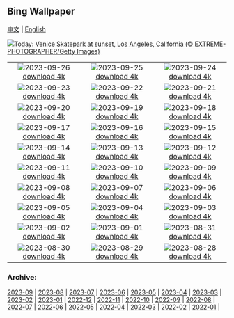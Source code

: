 ## Bing Wallpaper
[中文](README.md) | [English](README_EN.md)

![](https://www.bing.com/th?id=OHR.VeniceSkatePark_EN-US1972530060_UHD.jpg&w=1000)Today: [Venice Skatepark at sunset, Los Angeles, California (© EXTREME-PHOTOGRAPHER/Getty Images)](https://www.bing.com/th?id=OHR.VeniceSkatePark_EN-US1972530060_UHD.jpg)

|      |      |      |
| :----: | :----: | :----: |
|![](https://www.bing.com/th?id=OHR.GlacierBayOtter_EN-US1818492105_UHD.jpg&pid=hp&w=384&h=216&rs=1&c=4)2023-09-26 [download 4k](https://www.bing.com/th?id=OHR.GlacierBayOtter_EN-US1818492105_UHD.jpg)|![](https://www.bing.com/th?id=OHR.FraserRiverBC_EN-US1696932265_UHD.jpg&pid=hp&w=384&h=216&rs=1&c=4)2023-09-25 [download 4k](https://www.bing.com/th?id=OHR.FraserRiverBC_EN-US1696932265_UHD.jpg)|![](https://www.bing.com/th?id=OHR.CottonwoodCanyon_EN-US1573845041_UHD.jpg&pid=hp&w=384&h=216&rs=1&c=4)2023-09-24 [download 4k](https://www.bing.com/th?id=OHR.CottonwoodCanyon_EN-US1573845041_UHD.jpg)|
|![](https://www.bing.com/th?id=OHR.ShamwariRhino_EN-US1414731584_UHD.jpg&pid=hp&w=384&h=216&rs=1&c=4)2023-09-23 [download 4k](https://www.bing.com/th?id=OHR.ShamwariRhino_EN-US1414731584_UHD.jpg)|![](https://www.bing.com/th?id=OHR.NobelNorway_EN-US3740897457_UHD.jpg&pid=hp&w=384&h=216&rs=1&c=4)2023-09-22 [download 4k](https://www.bing.com/th?id=OHR.NobelNorway_EN-US3740897457_UHD.jpg)|![](https://www.bing.com/th?id=OHR.ArkadiaPark_EN-US3604031201_UHD.jpg&pid=hp&w=384&h=216&rs=1&c=4)2023-09-21 [download 4k](https://www.bing.com/th?id=OHR.ArkadiaPark_EN-US3604031201_UHD.jpg)|
|![](https://www.bing.com/th?id=OHR.SplugenPass_EN-US5807017383_UHD.jpg&pid=hp&w=384&h=216&rs=1&c=4)2023-09-20 [download 4k](https://www.bing.com/th?id=OHR.SplugenPass_EN-US5807017383_UHD.jpg)|![](https://www.bing.com/th?id=OHR.MilkyWayPortugal_EN-US3289730564_UHD.jpg&pid=hp&w=384&h=216&rs=1&c=4)2023-09-19 [download 4k](https://www.bing.com/th?id=OHR.MilkyWayPortugal_EN-US3289730564_UHD.jpg)|![](https://www.bing.com/th?id=OHR.CubanTody_EN-US3083797062_UHD.jpg&pid=hp&w=384&h=216&rs=1&c=4)2023-09-18 [download 4k](https://www.bing.com/th?id=OHR.CubanTody_EN-US3083797062_UHD.jpg)|
|![](https://www.bing.com/th?id=OHR.OktoberfestWorkers_EN-US5478786117_UHD.jpg&pid=hp&w=384&h=216&rs=1&c=4)2023-09-17 [download 4k](https://www.bing.com/th?id=OHR.OktoberfestWorkers_EN-US5478786117_UHD.jpg)|![](https://www.bing.com/th?id=OHR.MissionRuins_EN-US2486545022_UHD.jpg&pid=hp&w=384&h=216&rs=1&c=4)2023-09-16 [download 4k](https://www.bing.com/th?id=OHR.MissionRuins_EN-US2486545022_UHD.jpg)|![](https://www.bing.com/th?id=OHR.MongoliaHorses_EN-US2400199558_UHD.jpg&pid=hp&w=384&h=216&rs=1&c=4)2023-09-15 [download 4k](https://www.bing.com/th?id=OHR.MongoliaHorses_EN-US2400199558_UHD.jpg)|
|![](https://www.bing.com/th?id=OHR.HemakutaHill_EN-US2233323383_UHD.jpg&pid=hp&w=384&h=216&rs=1&c=4)2023-09-14 [download 4k](https://www.bing.com/th?id=OHR.HemakutaHill_EN-US2233323383_UHD.jpg)|![](https://www.bing.com/th?id=OHR.NorthSeaStairs_EN-US2097672090_UHD.jpg&pid=hp&w=384&h=216&rs=1&c=4)2023-09-13 [download 4k](https://www.bing.com/th?id=OHR.NorthSeaStairs_EN-US2097672090_UHD.jpg)|![](https://www.bing.com/th?id=OHR.BridgeMemorial_EN-US1953692613_UHD.jpg&pid=hp&w=384&h=216&rs=1&c=4)2023-09-12 [download 4k](https://www.bing.com/th?id=OHR.BridgeMemorial_EN-US1953692613_UHD.jpg)|
|![](https://www.bing.com/th?id=OHR.WalrusSvalbard_EN-US1836032120_UHD.jpg&pid=hp&w=384&h=216&rs=1&c=4)2023-09-11 [download 4k](https://www.bing.com/th?id=OHR.WalrusSvalbard_EN-US1836032120_UHD.jpg)|![](https://www.bing.com/th?id=OHR.AyutthayaTemple_EN-US1726415748_UHD.jpg&pid=hp&w=384&h=216&rs=1&c=4)2023-09-10 [download 4k](https://www.bing.com/th?id=OHR.AyutthayaTemple_EN-US1726415748_UHD.jpg)|![](https://www.bing.com/th?id=OHR.BathCircus_EN-US1560951776_UHD.jpg&pid=hp&w=384&h=216&rs=1&c=4)2023-09-09 [download 4k](https://www.bing.com/th?id=OHR.BathCircus_EN-US1560951776_UHD.jpg)|
|![](https://www.bing.com/th?id=OHR.CamelsAbove_EN-US3904666620_UHD.jpg&pid=hp&w=384&h=216&rs=1&c=4)2023-09-08 [download 4k](https://www.bing.com/th?id=OHR.CamelsAbove_EN-US3904666620_UHD.jpg)|![](https://www.bing.com/th?id=OHR.CreteHarbor_EN-US3759550362_UHD.jpg&pid=hp&w=384&h=216&rs=1&c=4)2023-09-07 [download 4k](https://www.bing.com/th?id=OHR.CreteHarbor_EN-US3759550362_UHD.jpg)|![](https://www.bing.com/th?id=OHR.MountSegla_EN-US3570750349_UHD.jpg&pid=hp&w=384&h=216&rs=1&c=4)2023-09-06 [download 4k](https://www.bing.com/th?id=OHR.MountSegla_EN-US3570750349_UHD.jpg)|
|![](https://www.bing.com/th?id=OHR.LaborDayWorkers_EN-US3448430770_UHD.jpg&pid=hp&w=384&h=216&rs=1&c=4)2023-09-05 [download 4k](https://www.bing.com/th?id=OHR.LaborDayWorkers_EN-US3448430770_UHD.jpg)|![](https://www.bing.com/th?id=OHR.ManhattanAerial_EN-US3290111355_UHD.jpg&pid=hp&w=384&h=216&rs=1&c=4)2023-09-04 [download 4k](https://www.bing.com/th?id=OHR.ManhattanAerial_EN-US3290111355_UHD.jpg)|![](https://www.bing.com/th?id=OHR.TinyHummer_EN-US3171586787_UHD.jpg&pid=hp&w=384&h=216&rs=1&c=4)2023-09-03 [download 4k](https://www.bing.com/th?id=OHR.TinyHummer_EN-US3171586787_UHD.jpg)|
|![](https://www.bing.com/th?id=OHR.TurkeyTailMush_EN-US2958542405_UHD.jpg&pid=hp&w=384&h=216&rs=1&c=4)2023-09-02 [download 4k](https://www.bing.com/th?id=OHR.TurkeyTailMush_EN-US2958542405_UHD.jpg)|![](https://www.bing.com/th?id=OHR.IronwoodCactus_EN-US2823371711_UHD.jpg&pid=hp&w=384&h=216&rs=1&c=4)2023-09-01 [download 4k](https://www.bing.com/th?id=OHR.IronwoodCactus_EN-US2823371711_UHD.jpg)|![](https://www.bing.com/th?id=OHR.NingalooShark_EN-US2673625094_UHD.jpg&pid=hp&w=384&h=216&rs=1&c=4)2023-08-31 [download 4k](https://www.bing.com/th?id=OHR.NingalooShark_EN-US2673625094_UHD.jpg)|
|![](https://www.bing.com/th?id=OHR.TetonBison_EN-US5358590688_UHD.jpg&pid=hp&w=384&h=216&rs=1&c=4)2023-08-30 [download 4k](https://www.bing.com/th?id=OHR.TetonBison_EN-US5358590688_UHD.jpg)|![](https://www.bing.com/th?id=OHR.DubrovnikHarbor_EN-US2498064362_UHD.jpg&pid=hp&w=384&h=216&rs=1&c=4)2023-08-29 [download 4k](https://www.bing.com/th?id=OHR.DubrovnikHarbor_EN-US2498064362_UHD.jpg)|![](https://www.bing.com/th?id=OHR.JejuIsland_EN-US2402698261_UHD.jpg&pid=hp&w=384&h=216&rs=1&c=4)2023-08-28 [download 4k](https://www.bing.com/th?id=OHR.JejuIsland_EN-US2402698261_UHD.jpg)|


### Archive:
[2023-09](archive/US/202309/README.md) | [2023-08](archive/US/202308/README.md) | [2023-07](archive/US/202307/README.md) | [2023-06](archive/US/202306/README.md) | [2023-05](archive/US/202305/README.md) | [2023-04](archive/US/202304/README.md) | [2023-03](archive/US/202303/README.md) | [2023-02](archive/US/202302/README.md) | [2023-01](archive/US/202301/README.md) | [2022-12](archive/US/202212/README.md) | [2022-11](archive/US/202211/README.md) | [2022-10](archive/US/202210/README.md) | [2022-09](archive/US/202209/README.md) | [2022-08](archive/US/202208/README.md) | [2022-07](archive/US/202207/README.md) | [2022-06](archive/US/202206/README.md) | [2022-05](archive/US/202205/README.md) | [2022-04](archive/US/202204/README.md) | [2022-03](archive/US/202203/README.md) | [2022-02](archive/US/202202/README.md) | [2022-01](archive/US/202201/README.md) | 